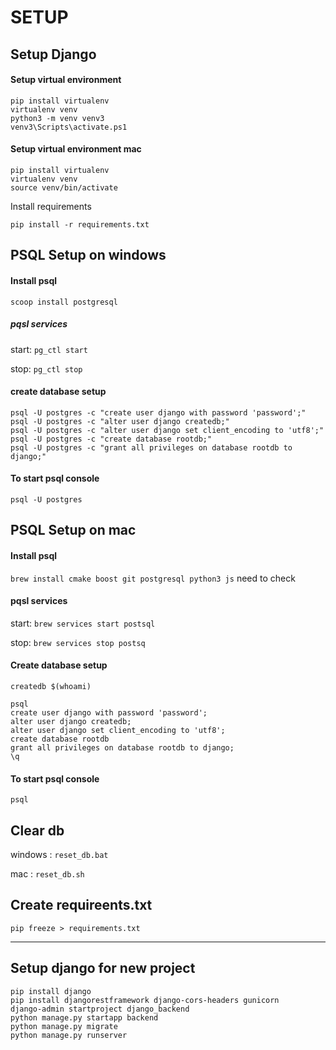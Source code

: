 # SETUP

## Setup Django

#### Setup virtual environment
```
pip install virtualenv
virtualenv venv
python3 -m venv venv3
venv3\Scripts\activate.ps1
```

#### Setup virtual environment mac
```
pip install virtualenv
virtualenv venv
source venv/bin/activate
```
Install requirements
```
pip install -r requirements.txt
```

## PSQL Setup on windows

#### Install psql
`scoop install postgresql`

##### pqsl services
start: `pg_ctl start`

stop: `pg_ctl stop`

#### create database setup
```
psql -U postgres -c "create user django with password 'password';"
psql -U postgres -c "alter user django createdb;"
psql -U postgres -c "alter user django set client_encoding to 'utf8';"
psql -U postgres -c "create database rootdb;"
psql -U postgres -c "grant all privileges on database rootdb to django;"
````
#### To start psql console
`psql -U postgres`


## PSQL Setup on mac

#### Install psql
`brew install cmake boost git postgresql python3 js` need to check

#### pqsl services
start: `brew services start postsql`

stop: `brew services stop postsq`

#### Create database setup
`createdb $(whoami)`

```
psql
create user django with password 'password';
alter user django createdb;
alter user django set client_encoding to 'utf8';
create database rootdb
grant all privileges on database rootdb to django;
\q
````

#### To start psql console
`psql`

## Clear db
windows : `reset_db.bat`

mac : `reset_db.sh`


## Create requireents.txt
`pip freeze > requirements.txt`

---------------
## Setup django for new project
```
pip install django
pip install djangorestframework django-cors-headers gunicorn
django-admin startproject django_backend
python manage.py startapp backend
python manage.py migrate
python manage.py runserver
```
